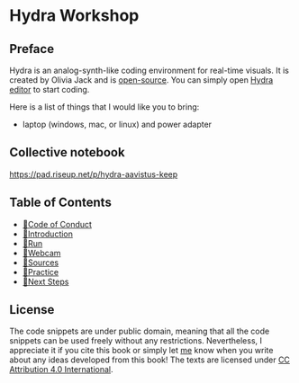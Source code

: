 # Hydra Workshop

## Preface

Hydra is an analog-synth-like coding environment for real-time visuals. It is created by Olivia Jack and is [open-source](https://github.com/hydra-synth). You can simply open [Hydra editor](https://hydra.ojack.xyz) to start coding.

Here is a list of things that I would like you to bring:

- laptop (windows, mac, or linux) and power adapter

## Collective notebook

https://pad.riseup.net/p/hydra-aavistus-keep

## Table of Contents


* [💖Code of Conduct](coc)
* [🚂Introduction](introduction)
* [🏃Run](run)
* [🎥Webcam](webcam)
* [🌈Sources](sources)
* [🌊Practice](practice)
* [🦋Next Steps](next)

## License

The code snippets are under public domain, meaning that all the code snippets can be used freely without any restrictions. Nevertheless, I appreciate it if you cite this book or simply let [me](https://naotohieda.com) know when you write about any ideas developed from this book! The texts are licensed under [CC Attribution 4.0 International](https://creativecommons.org/licenses/by/4.0/).
